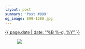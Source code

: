 ```yaml
---
layout: post
summary: 'Post #899'
og_image: 899-1280.jpg
---
```


<p>
 <time>
  <a href="/899">
   {{ page.date | date: "%B %-d, %Y" }}
  </a>
 </time>
 <a href="/899">
  <figure data-taken="9/30/2019">
   <img sizes="(min-width: 700px) 50vw, calc(100vw - 2rem)" src="{{ site.assets_url }}/899-640.jpg" srcset="{{ site.assets_url }}/899-320.jpg 320w, {{ site.assets_url }}/899-640.jpg 640w, {{ site.assets_url }}/899-960.jpg 960w, {{ site.assets_url }}/899-1280.jpg 1280w"/>
  </figure>
 </a>
</p>
